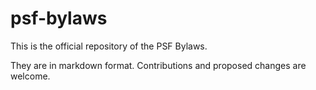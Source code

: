 # psf-bylaws
This is the official repository of the PSF Bylaws. 

They are in markdown format. Contributions and proposed changes are welcome.
